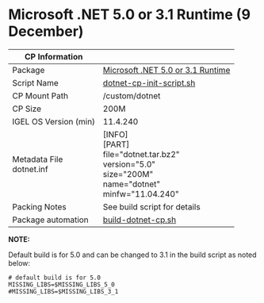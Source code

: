 # Microsoft .NET 5.0 or 3.1 Runtime (9 December)

|  CP Information |            |
|-----------------|------------|
| Package | [Microsoft .NET 5.0 or 3.1 Runtime](https://docs.microsoft.com/en-us/dotnet/core/install/linux-ubuntu)
| Script Name | [dotnet-cp-init-script.sh](dotnet-cp-init-script.sh) |
| CP Mount Path | /custom/dotnet |
| CP Size | 200M |
| IGEL OS Version (min) | 11.4.240 |
| Metadata File <br /> dotnet.inf | [INFO] <br /> [PART] <br /> file="dotnet.tar.bz2" <br /> version="5.0" <br /> size="200M" <br /> name="dotnet" <br /> minfw="11.04.240" |
| Packing Notes | See build script for details |
| Package automation | [build-dotnet-cp.sh](build-dotnet-cp.sh) |

**NOTE:**

Default build is for 5.0 and can be changed to 3.1 in the build script as noted below:

```
# default build is for 5.0
MISSING_LIBS=$MISSING_LIBS_5_0
#MISSING_LIBS=$MISSING_LIBS_3_1
   ```

